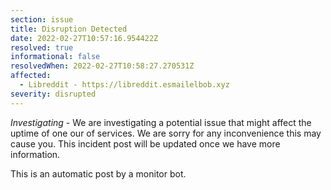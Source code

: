 ```yaml
---
section: issue
title: Disruption Detected
date: 2022-02-27T10:57:16.954422Z
resolved: true
informational: false
resolvedWhen: 2022-02-27T10:58:27.270531Z
affected:
  - Libreddit - https://libreddit.esmailelbob.xyz
severity: disrupted
---
```

*Investigating* - We are investigating a potential issue that might affect the uptime of one our of services. We are sorry for any inconvenience this may cause you. This incident post will be updated once we have more information.

This is an automatic post by a monitor bot.
        